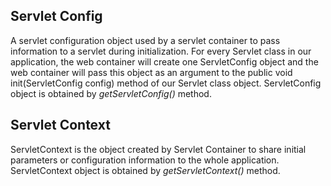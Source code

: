## Servlet Config
A servlet configuration object used by a servlet container to pass information to a servlet during initialization.
For every Servlet class in our application, the web container will create one ServletConfig object and the web container will pass this object as an argument to the public void init(ServletConfig config) method of our Servlet class object. ServletConfig object is obtained by *getServletConfig()* method.

## Servlet Context
ServletContext is the object created by Servlet Container to share initial parameters or configuration information to the whole application. ServletContext object is obtained by *getServletContext()* method.
